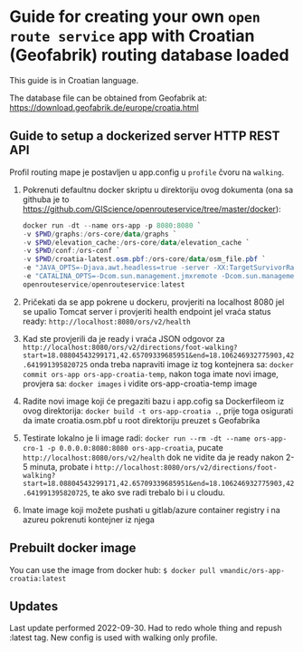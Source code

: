 # Guide for creating your own `open route service` app with Croatian (Geofabrik) routing database loaded

This guide is in Croatian language.

The database file can be obtained from Geofabrik at: <https://download.geofabrik.de/europe/croatia.html>

## Guide to setup a dockerized server HTTP REST API

Profil routing mape je postavljen u app.config u `profile` čvoru na `walking`.

1. Pokrenuti defaultnu docker skriptu u direktoriju ovog dokumenta (ona sa githuba je to <https://github.com/GIScience/openrouteservice/tree/master/docker>):

    ```ps1
    docker run -dt --name ors-app -p 8080:8080 `
    -v $PWD/graphs:/ors-core/data/graphs `
    -v $PWD/elevation_cache:/ors-core/data/elevation_cache `
    -v $PWD/conf:/ors-conf `
    -v $PWD/croatia-latest.osm.pbf:/ors-core/data/osm_file.pbf `
    -e "JAVA_OPTS=-Djava.awt.headless=true -server -XX:TargetSurvivorRatio=75 -XX:SurvivorRatio=64 -XX:MaxTenuringThreshold=3 -XX:+UseG1GC -XX:+ScavengeBeforeFullGC -XX:ParallelGCThreads=4 -Xms1g -Xmx2g" `
    -e "CATALINA_OPTS=-Dcom.sun.management.jmxremote -Dcom.sun.management.jmxremote.port=9001 -Dcom.sun.management.jmxremote.rmi.port=9001 -Dcom.sun.management.jmxremote.authenticate=false -Dcom.sun.management.jmxremote.ssl=false -Djava.rmi.server.hostname=localhost" `
    openrouteservice/openrouteservice:latest
    ```

2. Pričekati da se app pokrene u dockeru, provjeriti na localhost 8080 jel se upalio Tomcat server i provjeriti health endpoint jel vraća status ready: `http://localhost:8080/ors/v2/health`

3. Kad ste provjerili da je ready i vraća JSON odgovor za `http://localhost:8080/ors/v2/directions/foot-walking?start=18.08804543299171,42.65709339685951&end=18.106246932775903,42.641991395820725` onda treba napraviti image iz tog kontejnera sa: `docker commit ors-app ors-app-croatia-temp`, nakon toga imate novi image, provjera sa: `docker images` i vidite ors-app-croatia-temp image

4. Radite novi image koji će pregaziti bazu i app.cofig sa Dockerfileom iz ovog direktorija: `docker build -t ors-app-croatia .`, prije toga osigurati da imate croatia.osm.pbf u root direktoriju preuzet s Geofabrika

5. Testirate lokalno je li image radi: `docker run --rm -dt --name ors-app-cro-1 -p 0.0.0.0:8080:8080 ors-app-croatia`, pucate `http://localhost:8080/ors/v2/health` dok ne vidite da je ready nakon 2-5 minuta, probate i `http://localhost:8080/ors/v2/directions/foot-walking?start=18.08804543299171,42.65709339685951&end=18.106246932775903,42.641991395820725`, te ako sve radi trebalo bi i u cloudu.

6. Imate image koji možete pushati u gitlab/azure container registry i na azureu pokrenuti kontejner iz njega

## Prebuilt docker image

You can use the image from docker hub: `$ docker pull vmandic/ors-app-croatia:latest`

## Updates

Last update performed 2022-09-30. Had to redo whole thing and repush :latest tag. New config is used with walking only profile.
